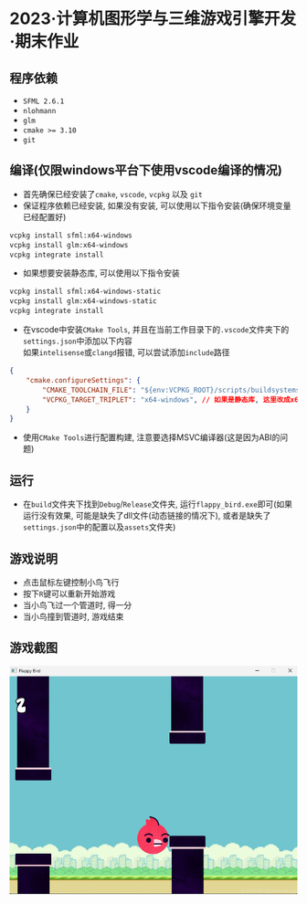 # 2023·计算机图形学与三维游戏引擎开发·期末作业

## 程序依赖

- `SFML 2.6.1`
- `nlohmann`
- `glm`
- `cmake >= 3.10`
- `git`

## 编译(仅限windows平台下使用vscode编译的情况)

- 首先确保已经安装了`cmake`, `vscode`, `vcpkg` 以及 `git`
- 保证程序依赖已经安装, 如果没有安装, 可以使用以下指令安装(确保环境变量已经配置好)

```bash
vcpkg install sfml:x64-windows
vcpkg install glm:x64-windows
vcpkg integrate install
```

- 如果想要安装静态库, 可以使用以下指令安装

```bash
vcpkg install sfml:x64-windows-static
vcpkg install glm:x64-windows-static
vcpkg integrate install
```

- 在vscode中安装`CMake Tools`, 并且在当前工作目录下的`.vscode`文件夹下的`settings.json`中添加以下内容\
  如果`intelisense`或`clangd`报错, 可以尝试添加`include`路径

```json
{
    "cmake.configureSettings": {
        "CMAKE_TOOLCHAIN_FILE": "${env:VCPKG_ROOT}/scripts/buildsystems/vcpkg.cmake",
        "VCPKG_TARGET_TRIPLET": "x64-windows", // 如果是静态库, 这里改成x64-windows-static
    }
}
```

- 使用`CMake Tools`进行配置构建, 注意要选择MSVC编译器(这是因为ABI的问题)

## 运行

- 在`build`文件夹下找到`Debug`/`Release`文件夹, 运行`flappy_bird.exe`即可(如果运行没有效果, 可能是缺失了dll文件(动态链接的情况下), 或者是缺失了`settings.json`中的配置以及`assets`文件夹)

## 游戏说明

- 点击鼠标左键控制小鸟飞行
- 按下`R`键可以重新开始游戏
- 当小鸟飞过一个管道时, 得一分
- 当小鸟撞到管道时, 游戏结束

## 游戏截图

![Screenshot 2023-12-08 203139.png](README.assets/Screenshot%202023-12-08%20203139.png)
